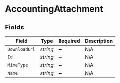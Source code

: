 # AccountingAttachment


## Fields

| Field              | Type               | Required           | Description        |
| ------------------ | ------------------ | ------------------ | ------------------ |
| `DownloadUrl`      | *string*           | :heavy_minus_sign: | N/A                |
| `Id`               | *string*           | :heavy_minus_sign: | N/A                |
| `MimeType`         | *string*           | :heavy_minus_sign: | N/A                |
| `Name`             | *string*           | :heavy_minus_sign: | N/A                |